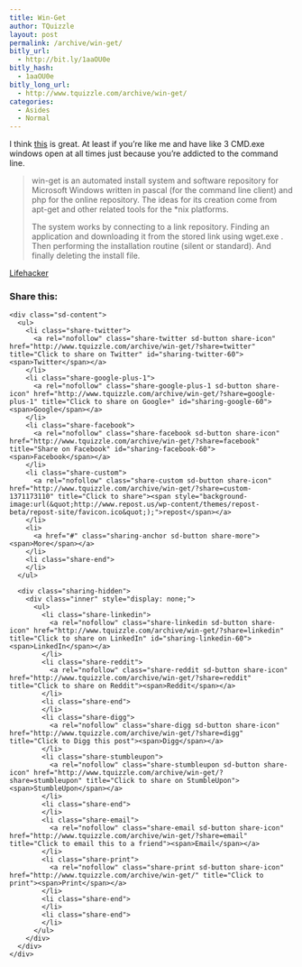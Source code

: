 ```yaml
---
title: Win-Get
author: TQuizzle
layout: post
permalink: /archive/win-get/
bitly_url:
  - http://bit.ly/1aaOU0e
bitly_hash:
  - 1aaOU0e
bitly_long_url:
  - http://www.tquizzle.com/archive/win-get/
categories:
  - Asides
  - Normal
---
```

I think <a rel="nofollow" target="_blank" href="http://windows-get.sourceforge.net/">this</a> is great. At least if you&#8217;re like me and have like 3 CMD.exe windows open at all times just because you&#8217;re addicted to the command line. 

> win-get is an automated install system and software repository for Microsoft Windows written in pascal (for the command line client) and php for the online repository. The ideas for its creation come from apt-get and other related tools for the *nix platforms.
> 
> The system works by connecting to a link repository. Finding an application and downloading it from the stored link using wget.exe . Then performing the installation routine (silent or standard). And finally deleting the install file.

<span class="bqcite"><a rel="nofollow" target="_blank" href="http://lifehacker.com/software/featured-windows-download/automate-free-software-installations-with-win+get-284357.php">Lifehacker</a></span>

<div class="sharedaddy sd-sharing-enabled">
  <div class="robots-nocontent sd-block sd-social sd-social-icon-text sd-sharing">
    <h3 class="sd-title">
      Share this:
    </h3>
    
    <div class="sd-content">
      <ul>
        <li class="share-twitter">
          <a rel="nofollow" class="share-twitter sd-button share-icon" href="http://www.tquizzle.com/archive/win-get/?share=twitter" title="Click to share on Twitter" id="sharing-twitter-60"><span>Twitter</span></a>
        </li>
        <li class="share-google-plus-1">
          <a rel="nofollow" class="share-google-plus-1 sd-button share-icon" href="http://www.tquizzle.com/archive/win-get/?share=google-plus-1" title="Click to share on Google+" id="sharing-google-60"><span>Google</span></a>
        </li>
        <li class="share-facebook">
          <a rel="nofollow" class="share-facebook sd-button share-icon" href="http://www.tquizzle.com/archive/win-get/?share=facebook" title="Share on Facebook" id="sharing-facebook-60"><span>Facebook</span></a>
        </li>
        <li class="share-custom">
          <a rel="nofollow" class="share-custom sd-button share-icon" href="http://www.tquizzle.com/archive/win-get/?share=custom-1371173110" title="Click to share"><span style="background-image:url(&quot;http://www.repost.us/wp-content/themes/repost-beta/repost-site/favicon.ico&quot;);">repost</span></a>
        </li>
        <li>
          <a href="#" class="sharing-anchor sd-button share-more"><span>More</span></a>
        </li>
        <li class="share-end">
        </li>
      </ul>
      
      <div class="sharing-hidden">
        <div class="inner" style="display: none;">
          <ul>
            <li class="share-linkedin">
              <a rel="nofollow" class="share-linkedin sd-button share-icon" href="http://www.tquizzle.com/archive/win-get/?share=linkedin" title="Click to share on LinkedIn" id="sharing-linkedin-60"><span>LinkedIn</span></a>
            </li>
            <li class="share-reddit">
              <a rel="nofollow" class="share-reddit sd-button share-icon" href="http://www.tquizzle.com/archive/win-get/?share=reddit" title="Click to share on Reddit"><span>Reddit</span></a>
            </li>
            <li class="share-end">
            </li>
            <li class="share-digg">
              <a rel="nofollow" class="share-digg sd-button share-icon" href="http://www.tquizzle.com/archive/win-get/?share=digg" title="Click to Digg this post"><span>Digg</span></a>
            </li>
            <li class="share-stumbleupon">
              <a rel="nofollow" class="share-stumbleupon sd-button share-icon" href="http://www.tquizzle.com/archive/win-get/?share=stumbleupon" title="Click to share on StumbleUpon"><span>StumbleUpon</span></a>
            </li>
            <li class="share-end">
            </li>
            <li class="share-email">
              <a rel="nofollow" class="share-email sd-button share-icon" href="http://www.tquizzle.com/archive/win-get/?share=email" title="Click to email this to a friend"><span>Email</span></a>
            </li>
            <li class="share-print">
              <a rel="nofollow" class="share-print sd-button share-icon" href="http://www.tquizzle.com/archive/win-get/" title="Click to print"><span>Print</span></a>
            </li>
            <li class="share-end">
            </li>
            <li class="share-end">
            </li>
          </ul>
        </div>
      </div>
    </div>
  </div>
</div>